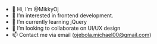 - 👋 Hi, I’m @MikkyOj
- 👀 I’m interested in frontend development.
- 🌱 I’m currently learning jQuery 
- 💞️ I’m looking to collaborate on UI/UX design 
- 📫 Contact me via email (ojebola.michael00@gmail.com)

<!---
MikkyOj/MikkyOj is a ✨ special ✨ repository because its `README.md` (this file) appears on your GitHub profile.
You can click the Preview link to take a look at your changes.
--->
